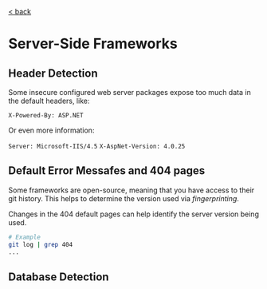 [< back](../../TABLE_OF_CONTENT.md)

# Server-Side Frameworks

## Header Detection

Some insecure configured web server packages expose too much data in the default headers, like:

`X-Powered-By: ASP.NET`

Or even more information:

`Server: Microsoft-IIS/4.5`
`X-AspNet-Version: 4.0.25`

## Default Error Messafes and 404 pages

Some frameworks are open-source, meaning that you have access to their git history. This helps to determine the version used via _fingerprinting_.

Changes in the 404 default pages can help identify the server version being used.

```sh
# Example
git log | grep 404
...
```

## Database Detection

